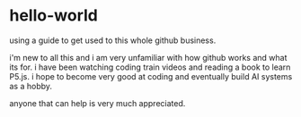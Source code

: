 # hello-world

using a guide to get used to this whole github business.

i'm new to all this and i am very unfamiliar with how github works and what its for.
i have been watching coding train videos and reading a book to learn P5.js.
i hope to become very good at coding and eventually build AI systems as a hobby.

anyone that can help is very much appreciated.
